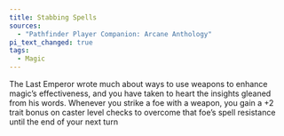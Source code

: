 ```yaml
---
title: Stabbing Spells
sources:
  - "Pathfinder Player Companion: Arcane Anthology"
pi_text_changed: true
tags:
  - Magic
---
```


The Last Emperor wrote much about ways to use weapons to enhance magic’s effectiveness, and you have taken to heart the insights gleaned from his words. Whenever you strike a foe with a weapon, you gain a +2 trait bonus on caster level checks to overcome that foe’s spell resistance until the end of your next turn
